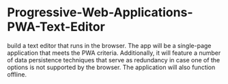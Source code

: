 # Progressive-Web-Applications-PWA-Text-Editor
build a text editor that runs in the browser. The app will be a single-page application that meets the PWA criteria. Additionally, it will feature a number of data persistence techniques that serve as redundancy in case one of the options is not supported by the browser. The application will also function offline.
